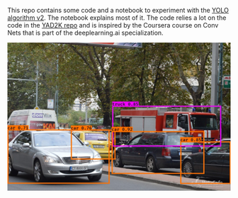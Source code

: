 This repo contains some code and a notebook to experiment with the [YOLO algorithm v2](https://pjreddie.com/darknet/yolo/). The notebook explains most of it. The code relies a lot on the code in the [YAD2K repo](https://github.com/allanzelener/YAD2K) and is inspired by the Coursera course on Conv Nets that is part of the deeplearning.ai specialization.

![Annotated image](out/test4.jpg)

